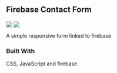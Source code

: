 ## Firebase Contact Form 

  <img align="center"  src="https://github.com/francidellamora/connecting-firebase-contact-form/blob/master/assets/desktop.png"> 
   <img align="center"  src="https://github.com/francidellamora/connecting-firebase-contact-form/blob/master/assets/mobile.png"> 

A simple responsive form linked to firebase


### Built With

CSS, JavaScript and firebase.
